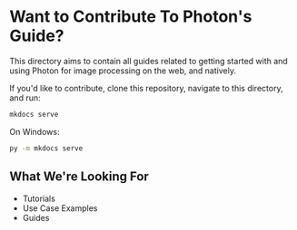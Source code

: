 # Want to Contribute To Photon's Guide?

This directory aims to contain all guides related to getting started with and using Photon 
for image processing on the web, and natively. 

If you'd like to contribute, clone this repository, navigate to this directory, 
and run:

```bash
mkdocs serve
```

On Windows:
```bash
py -m mkdocs serve 
```

## What We're Looking For 
- Tutorials 
- Use Case Examples
- Guides 